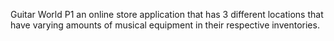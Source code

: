Guitar World P1
an online store application that has 3 different locations that have varying amounts of musical equipment in their respective inventories. 
